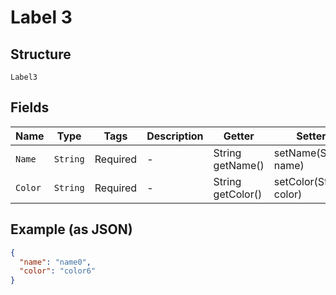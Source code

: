
# Label 3

## Structure

`Label3`

## Fields

| Name | Type | Tags | Description | Getter | Setter |
|  --- | --- | --- | --- | --- | --- |
| `Name` | `String` | Required | - | String getName() | setName(String name) |
| `Color` | `String` | Required | - | String getColor() | setColor(String color) |

## Example (as JSON)

```json
{
  "name": "name0",
  "color": "color6"
}
```


